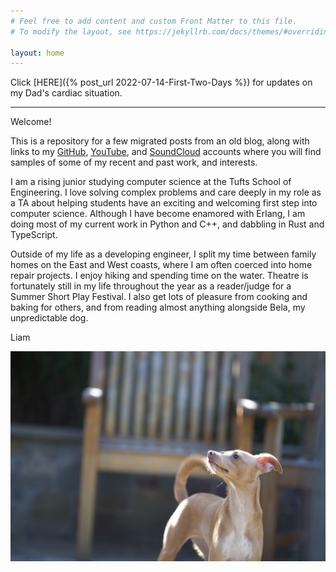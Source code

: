 ```yaml
---
# Feel free to add content and custom Front Matter to this file.
# To modify the layout, see https://jekyllrb.com/docs/themes/#overriding-theme-defaults

layout: home
---
```


Click [HERE]({% post_url 2022-07-14-First-Two-Days %}) for updates on my Dad's cardiac situation.

---

Welcome!

This is a repository for a few migrated posts from an old blog, along with links to my [GitHub](https://github.com/liam-strand), [YouTube](https://www.youtube.com/c/LiamStrand/featured), and [SoundCloud](https://soundcloud.com/liam_itchy_dad) accounts where you will find samples of some of my recent and past work, and interests.

I am a rising junior studying computer science at the Tufts School of Engineering. I love solving complex problems and care deeply in my role as a TA about helping students have an exciting and welcoming first step into computer science. Although I have become enamored with Erlang, I am doing most of my current work in Python and C++, and dabbling in Rust and TypeScript.

Outside of my life as a developing engineer, I split my time between family homes on the East and West coasts, where I am often coerced into home repair projects. I enjoy hiking and spending time on the water. Theatre is fortunately still in my life throughout the year as a reader/judge for a Summer Short Play Festival. I also get lots of pleasure from cooking and baking for others, and from reading almost anything alongside Bela, my unpredictable dog.

Liam

![Bela](/assets/bela.jpeg)
